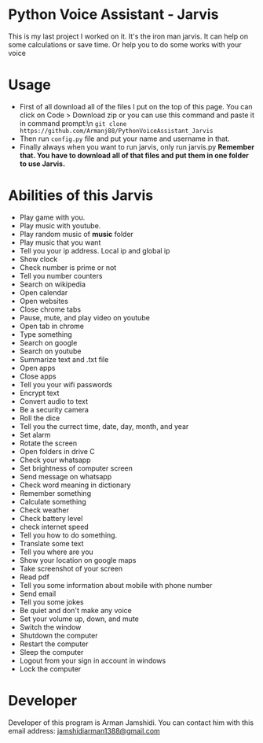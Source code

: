 # Python Voice Assistant - Jarvis
This is my last project I worked on it. It's the iron man jarvis. It can help on some calculations or save time. Or help you to do some works with your voice

# Usage
- First of all download all of the files I put on the top of this page. You can click on Code > Download zip or you can use this command and paste it in command prompt:\n
``` git clone https://github.com/Armanj88/PythonVoiceAssistant_Jarvis ```
- Then run ```config.py``` file and put your name and username in that.
- Finally always when you want to run jarvis, only run jarvis.py
**Remember that. You have to download all of that files and put them in one folder to use Jarvis.**

# Abilities of this Jarvis
- Play game with you.
- Play music with youtube.
- Play random music of **music** folder
- Play music that you want
- Tell you your ip address. Local ip and global ip
- Show clock
- Check number is prime or not
- Tell you number counters
- Search on wikipedia
- Open calendar
- Open websites
- Close chrome tabs
- Pause, mute, and play video on youtube
- Open tab in chrome
- Type something
- Search on google
- Search on youtube
- Summarize text and .txt file
- Open apps
- Close apps
- Tell you your wifi passwords
- Encrypt text
- Convert audio to text
- Be a security camera
- Roll the dice
- Tell you the currect time, date, day, month, and year
- Set alarm
- Rotate the screen
- Open folders in drive C
- Check your whatsapp
- Set brightness of computer screen
- Send message on whatsapp
- Check word meaning in dictionary
- Remember something
- Calculate something
- Check weather
- Check battery level
- check internet speed
- Tell you how to do something.
- Translate some text
- Tell you where are you
- Show your location on google maps
- Take screenshot of your screen
- Read pdf
- Tell you some information about mobile with phone number
- Send email
- Tell you some jokes
- Be quiet and don't make any voice
- Set your volume up, down, and mute
- Switch the window
- Shutdown the computer
- Restart the computer
- Sleep the computer
- Logout from your sign in account in windows
- Lock the computer

# Developer
Developer of this program is Arman Jamshidi. You can contact him with this email address: [jamshidiarman1388@gmail.com](mailto:jamshidiarman1388@gmail.com)
